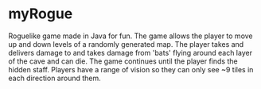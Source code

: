# myRogue
Roguelike game made in Java for fun. The game allows the player to move up and down levels of a randomly generated map. The player takes and delivers damage to and takes damage from 'bats' flying around each layer of the cave and can die. The game continues until the player finds the hidden staff. 
Players have a range of vision so they can only see ~9 tiles in each direction around them. 
